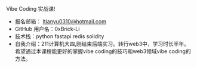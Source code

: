 
Vibe Coding 实战课!

- 报名邮箱： ltianyu0310@hotmail.com
- GitHub 用户名：0xBrick-Li
- 技术栈：python fastapi redis solidity 
- 自我介绍：211计算机大四,刚结束后端实习。转行web3中，学习时长半年。希望通过本课程能更好的掌握vibe coding的技巧和web3领域vibe coding的方法。

